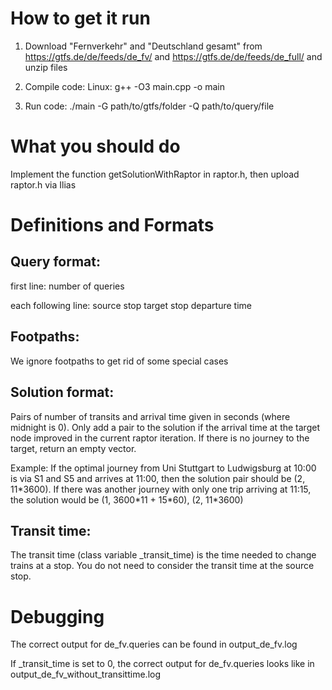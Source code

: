 # How to get it run

1. Download "Fernverkehr" and "Deutschland gesamt" from https://gtfs.de/de/feeds/de_fv/ and https://gtfs.de/de/feeds/de_full/ and unzip files

2. Compile code: Linux: g++ -O3 main.cpp -o main

3. Run code: ./main -G path/to/gtfs/folder -Q path/to/query/file

# What you should do

Implement the function getSolutionWithRaptor in raptor.h, then upload raptor.h via Ilias

# Definitions and Formats

## Query format: 

first line: number of queries

each following line: source stop target stop departure time

## Footpaths:

We ignore footpaths to get rid of some special cases

## Solution format:

Pairs of number of transits and arrival time given in seconds (where midnight is 0). Only add a pair to the solution if the arrival time at the target node improved in the current raptor iteration. If there is no journey to the target, return an empty vector.

Example: If the optimal journey from Uni Stuttgart to Ludwigsburg at 10:00 is via S1 and S5 and arrives at 11:00, then the solution pair should be (2, 11\*3600). If there was another journey with only one trip arriving at 11:15, the solution would be (1, 3600\*11 + 15\*60), (2, 11\*3600)

## Transit time:

The transit time (class variable _transit_time) is the time needed to change trains at a stop. You do not need to consider the transit time at the source stop.

# Debugging

The correct output for de_fv.queries can be found in output_de_fv.log

If _transit_time is set to 0, the correct output for de_fv.queries looks like in output_de_fv_without_transittime.log







